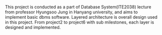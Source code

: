 This project is conducted as a part of Database System(ITE2038) lecture from professor Hyungsoo Jung in Hanyang university, and aims to implement basic dbms software.
Layered architecture is overall design used in this project. From project2 to project6 with sub milestones, each layer is designed and implemented.


